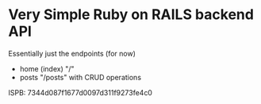 # Very Simple Ruby on RAILS backend API

Essentially just the endpoints (for now)
- home (index) "/"
- posts "/posts" with CRUD operations

ISPB: 7344d087f1677d0097d311f9273fe4c0
